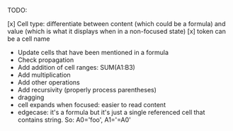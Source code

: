 TODO:

[x] Cell type: differentiate between content (which could be a formula) and value (which is what it displays when in a non-focused state)
[x] token can be a cell name

-   Update cells that have been mentioned in a formula
-   Check propagation
-   Add addition of cell ranges: SUM(A1:B3)
-   Add multiplication
-   Add other operations
-   Add recursivity (properly process parentheses)
-   dragging
-   cell expands when focused: easier to read content
-   edgecase: it's a formula but it's just a single referenced cell that contains string. So: A0='foo', A1='=A0'
